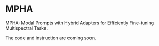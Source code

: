 # MPHA
MPHA: Modal Prompts with Hybrid Adapters for Efficiently Fine-tuning Multispectral Tasks.

The code and instruction are coming soon.
